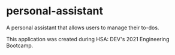 # personal-assistant
A personal assistant that allows users to manage their to-dos. 

This application was created during HSA: DEV's 2021 Engineering Bootcamp.
